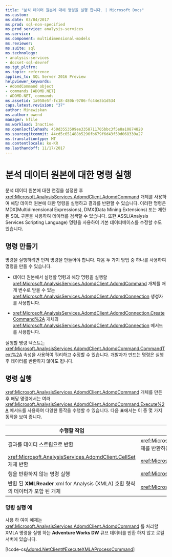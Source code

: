 ```yaml
---
title: "분석 데이터 원본에 대해 명령을 실행 합니다. | Microsoft Docs"
ms.custom: 
ms.date: 03/04/2017
ms.prod: sql-non-specified
ms.prod_service: analysis-services
ms.service: 
ms.component: multidimensional-models
ms.reviewer: 
ms.suite: sql
ms.technology:
- analysis-services
- docset-sql-devref
ms.tgt_pltfrm: 
ms.topic: reference
applies_to: SQL Server 2016 Preview
helpviewer_keywords:
- AdomdCommand object
- commands [ADOMD.NET]
- ADOMD.NET, commands
ms.assetid: 1a958e5f-fc18-480b-9706-fc44e3b1d534
caps.latest.revision: "37"
author: Minewiskan
ms.author: owend
manager: kfile
ms.workload: Inactive
ms.openlocfilehash: 450d3553509ee3358711705bbc3f5e8a10874820
ms.sourcegitcommit: 44cd5c651488b5296fb679f6d43f50d068339a27
ms.translationtype: MT
ms.contentlocale: ko-KR
ms.lasthandoff: 11/17/2017
---
```

# <a name="executing-commands-against-an-analytical-data-source"></a>분석 데이터 원본에 대한 명령 실행
  분석 데이터 원본에 대한 연결을 설정한 후 <xref:Microsoft.AnalysisServices.AdomdClient.AdomdCommand> 개체를 사용하여 해당 데이터 원본에 대한 명령을 실행하고 결과를 반환할 수 있습니다. 이러한 명령은 MDX(Multidimensional Expressions), DMX(Data Mining Extensions) 또는 제한된 SQL 구문을 사용하여 데이터를 검색할 수 있습니다. 또한 ASSL(Analysis Services Scripting Language) 명령을 사용하여 기본 데이터베이스를 수정할 수도 있습니다.  
  
## <a name="creating-a-command"></a>명령 만들기  
 명령을 실행하려면 먼저 명령을 만들어야 합니다. 다음 두 가지 방법 중 하나를 사용하여 명령을 만들 수 있습니다.  
  
-   데이터 원본에서 실행할 명령과 해당 명령을 실행할 <xref:Microsoft.AnalysisServices.AdomdClient.AdomdCommand> 개체를 매개 변수로 받을 수 있는 <xref:Microsoft.AnalysisServices.AdomdClient.AdomdConnection> 생성자를 사용합니다.  
  
-   <xref:Microsoft.AnalysisServices.AdomdClient.AdomdConnection.CreateCommand%2A> 개체의 <xref:Microsoft.AnalysisServices.AdomdClient.AdomdConnection> 메서드를 사용합니다.  
  
 실행할 명령 텍스트는 <xref:Microsoft.AnalysisServices.AdomdClient.AdomdCommand.CommandText%2A> 속성을 사용하여 쿼리하고 수정할 수 있습니다. 개발자가 만드는 명령은 실행 후 데이터를 반환하지 않아도 됩니다.  
  
## <a name="running-a-command"></a>명령 실행  
 <xref:Microsoft.AnalysisServices.AdomdClient.AdomdCommand> 개체를 만든 후 해당 명령에서는 여러 <xref:Microsoft.AnalysisServices.AdomdClient.AdomdCommand.Execute%2A> 메서드를 사용하여 다양한 동작을 수행할 수 있습니다. 다음 표에서는 이 중 몇 가지 동작을 보여 줍니다.  
  
|수행할 작업|사용할 메서드|  
|--------|---------------------|  
|결과를 데이터 스트림으로 반환|<xref:Microsoft.AnalysisServices.AdomdClient.AdomdCommand.ExecuteReader%2A> 개체를 반환하는 <xref:Microsoft.AnalysisServices.AdomdClient.AdomdDataReader>|  
|<xref:Microsoft.AnalysisServices.AdomdClient.CellSet> 개체 반환|<xref:Microsoft.AnalysisServices.AdomdClient.AdomdCommand.ExecuteCellSet%2A>|  
|행을 반환하지 않는 명령 실행|<xref:Microsoft.AnalysisServices.AdomdClient.AdomdCommand.ExecuteNonQuery%2A>|  
|반환 된 **XMLReader** xml for Analysis (XMLA) 호환 형식의 데이터가 포함 된 개체|<xref:Microsoft.AnalysisServices.AdomdClient.AdomdCommand.ExecuteXmlReader%2A>|  
  
### <a name="example-of-running-a-command"></a>명령 실행 예  
 사용 하 여이 예제는 <xref:Microsoft.AnalysisServices.AdomdClient.AdomdCommand> 를 처리할 XMLA 명령을 실행 하는 **Adventure Works DW** 큐브 데이터를 반환 하지 않고 로컬 서버에 있습니다.  
  
 [!code-cs[Adomd.NetClient#ExecuteXMLAProcessCommand](../../analysis-services/multidimensional-models-adomd-net-client/codesnippet/csharp/executing-commands-again_1.cs)]  
  
  
